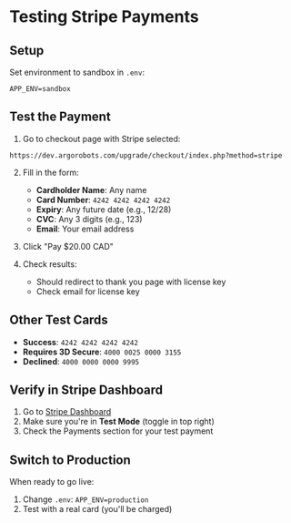 # Testing Stripe Payments

## Setup

Set environment to sandbox in `.env`:

```
APP_ENV=sandbox
```

## Test the Payment

1. Go to checkout page with Stripe selected:

```
https://dev.argorobots.com/upgrade/checkout/index.php?method=stripe
```

2. Fill in the form:

   - **Cardholder Name**: Any name
   - **Card Number**: `4242 4242 4242 4242`
   - **Expiry**: Any future date (e.g., 12/28)
   - **CVC**: Any 3 digits (e.g., 123)
   - **Email**: Your email address

3. Click "Pay $20.00 CAD"

4. Check results:
   - Should redirect to thank you page with license key
   - Check email for license key

## Other Test Cards

- **Success**: `4242 4242 4242 4242`
- **Requires 3D Secure**: `4000 0025 0000 3155`
- **Declined**: `4000 0000 0000 9995`

## Verify in Stripe Dashboard

1. Go to [Stripe Dashboard](https://dashboard.stripe.com/test/payments)
2. Make sure you're in **Test Mode** (toggle in top right)
3. Check the Payments section for your test payment

## Switch to Production

When ready to go live:

1. Change `.env`: `APP_ENV=production`
2. Test with a real card (you'll be charged)
